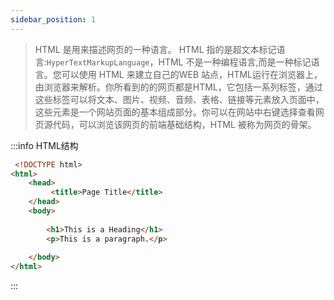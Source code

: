 ```yaml
---
sidebar_position: 1
---
```



> HTML 是用来描述网页的一种语言。 HTML 指的是超文本标记语言:`HyperTextMarkupLanguage`，HTML 不是一种编程语言,而是一种标记语言。您可以使用 HTML 来建立自己的WEB 站点，HTML运行在浏览器上，由浏览器来解析。你所看到的的网页都是HTML，它包括一系列标签，通过这些标签可以将文本、图片、视频、音频、表格、链接等元素放入页面中，这些元素是一个网站页面的基本组成部分。你可以在网站中右键选择查看网页源代码，可以浏览该网页的前端基础结构，HTML 被称为网页的骨架。

:::info HTML结构

```html {8-9}
 <!DOCTYPE html>
<html>
    <head>
         <title>Page Title</title>
    </head>
    <body>
        
        <h1>This is a Heading</h1>
        <p>This is a paragraph.</p>
    
    </body>
</html> 
```

:::


